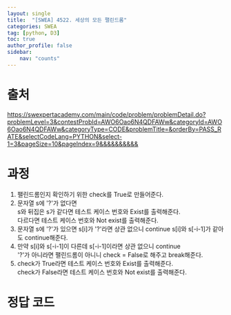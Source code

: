 ```yaml
---
layout: single
title:  "[SWEA] 4522. 세상의 모든 팰린드롬"
categories: SWEA
tag: [python, D3]
toc: true
author_profile: false
sidebar:
    nav: "counts"
---
```


# 출처
<https://swexpertacademy.com/main/code/problem/problemDetail.do?problemLevel=3&contestProbId=AWO6Oao6N4QDFAWw&categoryId=AWO6Oao6N4QDFAWw&categoryType=CODE&problemTitle=&orderBy=PASS_RATE&selectCodeLang=PYTHON&select-1=3&pageSize=10&pageIndex=9&&&&&&&&&&>


  
  
# 과정
1. 팰린드롬인지 확인하기 위한 check를 True로 만들어준다.
2. 문자열 s에 '?'가 없다면   
s와 뒤집은 s가 같다면 테스트 케이스 번호와 Exist를 출력해준다.  
다르다면 테스트 케이스 번호와 Not exist를 출력해준다.
3. 문자열 s에 '?'가 있으면 s[i]가 '?'라면 상관 없으니 continue
s[i]와 s[-i-1]가 같아도 continue해준다.
4. 만약 s[i]와 s[-i-1]이 다른데 s[-i-1]이라면 상관 없으니 continue  
'?'가 아니라면 팰린드롬이 아니니 check = False로 해주고 break해준다.
5. check가 True라면 테스트 케이스 번호와 Exist를 출력해준다.  
check가 False라면 테스트 케이스 번호와 Not exist를 출력해준다.


  




# 정답 코드
<script src="https://gist.github.com/kghees/77397c7485312f3788d7270fcbf22140.js"></script>
      
